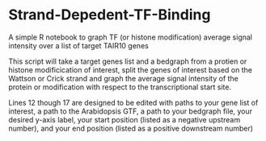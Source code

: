 # Strand-Depedent-TF-Binding
A simple R notebook to graph TF (or histone modification) average signal intensity over a list of target TAIR10 genes

This script will take a target genes list and a bedgraph from a protien or histone modificication of interest, split the genes of interest based on the Wattson or Crick strand and graph the average signal intensity of the protein or modification with respect to the transcriptional start site. 

Lines 12 though 17 are designed to be edited with paths to your gene list of interest, a path to the Arabidopsis GTF, a path to your bedgraph file, your desired y-axis label, your start position (listed as a negative upstream number), and your end position (listed as a positive downstream number)

